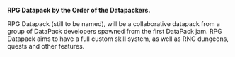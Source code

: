 **RPG Datapack by the Order of the Datapackers.**

RPG Datapack (still to be named), will be a collaborative datapack from a group of DataPack developers spawned from the first DataPack jam.
RPG Datapack aims to have a full custom skill system, as well as RNG dungeons, quests and other features.
